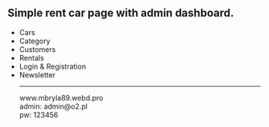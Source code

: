 <h2>Simple rent car page with admin dashboard.</h2>

<ul>
  <li> Cars</li>
  <li> Category</li>
  <li> Customers</li>
  <li> Rentals</li>
  <li> Login & Registration</li>
  <li> Newsletter</li>


<hr>
www.mbryla89.webd.pro <br>
admin: admin@o2.pl <br>
pw: 123456 <br>
